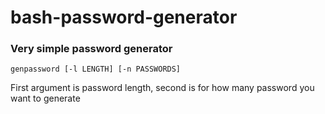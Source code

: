 # bash-password-generator

### Very simple password generator


	genpassword [-l LENGTH] [-n PASSWORDS]

First argument is password length, second is for how many password you want to generate
